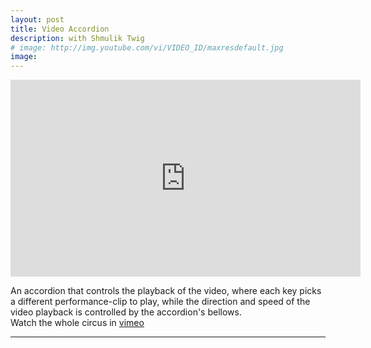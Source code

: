 ```yaml
---
layout: post
title: Video Accordion
description: with Shmulik Twig
# image: http://img.youtube.com/vi/VIDEO_ID/maxresdefault.jpg
image: 
---
```


<iframe src="http://player.vimeo.com/video/32626867?badge=0" width="560" height="315" frameborder="0" webkitAllowFullScreen mozallowfullscreen allowFullScreen></iframe>
<p>An accordion that controls the playback of the video, where each key picks a different performance-clip to play, while the direction and speed of the video playback is controlled by the accordion's bellows.<br />
	<!--
Watch the accordion in <a href="https://vimeo.com/32626867">vimeo</a><br />
-->
Watch the whole circus in <a href="http://vimeo.com/27476613">vimeo</a></p>

<hr />

